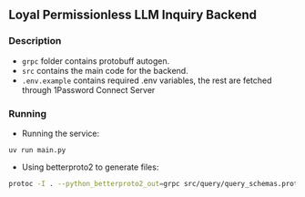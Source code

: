 ## Loyal Permissionless LLM Inquiry Backend

### Description
- `grpc` folder contains protobuff autogen.
- `src` contains the main code for the backend.
- `.env.example` contains required .env variables, the rest are fetched through 1Password Connect Server

### Running
- Running the service:
```
uv run main.py
```
- Using betterproto2 to generate files:
```bash
protoc -I . --python_betterproto2_out=grpc src/query/query_schemas.proto --python_betterproto2_opt=client_generation=async --python_betterproto2_opt=server_generation=async
```

